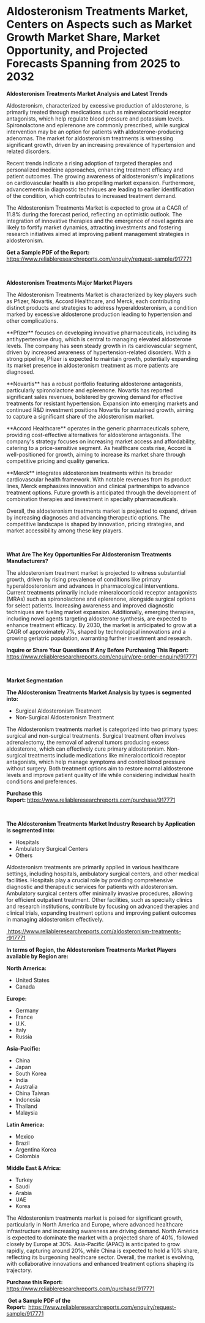 <p><h1>Aldosteronism Treatments Market, Centers on Aspects such as Market Growth Market Share, Market Opportunity, and Projected Forecasts Spanning from 2025 to 2032</h1></p><p><strong>Aldosteronism Treatments Market Analysis and Latest Trends</strong></p>
<p><p>Aldosteronism, characterized by excessive production of aldosterone, is primarily treated through medications such as mineralocorticoid receptor antagonists, which help regulate blood pressure and potassium levels. Spironolactone and eplerenone are commonly prescribed, while surgical intervention may be an option for patients with aldosterone-producing adenomas. The market for aldosteronism treatments is witnessing significant growth, driven by an increasing prevalence of hypertension and related disorders. </p><p>Recent trends indicate a rising adoption of targeted therapies and personalized medicine approaches, enhancing treatment efficacy and patient outcomes. The growing awareness of aldosteronism's implications on cardiovascular health is also propelling market expansion. Furthermore, advancements in diagnostic techniques are leading to earlier identification of the condition, which contributes to increased treatment demand. </p><p>The Aldosteronism Treatments Market is expected to grow at a CAGR of 11.8% during the forecast period, reflecting an optimistic outlook. The integration of innovative therapies and the emergence of novel agents are likely to fortify market dynamics, attracting investments and fostering research initiatives aimed at improving patient management strategies in aldosteronism.</p></p>
<p><strong>Get a Sample PDF of the Report:&nbsp;</strong> <a href="https://www.reliableresearchreports.com/enquiry/request-sample/917771?utm_campaign=24&utm_medium=2&utm_source=Github&utm_content=ia&utm_term=18042025&utm_id=aldosteronism-treatments">https://www.reliableresearchreports.com/enquiry/request-sample/917771</a></p>
<p>&nbsp;</p>
<p><strong>Aldosteronism Treatments Major Market Players</strong></p>
<p><p>The Aldosteronism Treatments Market is characterized by key players such as Pfizer, Novartis, Accord Healthcare, and Merck, each contributing distinct products and strategies to address hyperaldosteronism, a condition marked by excessive aldosterone production leading to hypertension and other complications.</p><p>**Pfizer** focuses on developing innovative pharmaceuticals, including its antihypertensive drug, which is central to managing elevated aldosterone levels. The company has seen steady growth in its cardiovascular segment, driven by increased awareness of hypertension-related disorders. With a strong pipeline, Pfizer is expected to maintain growth, potentially expanding its market presence in aldosteronism treatment as more patients are diagnosed.</p><p>**Novartis** has a robust portfolio featuring aldosterone antagonists, particularly spironolactone and eplerenone. Novartis has reported significant sales revenues, bolstered by growing demand for effective treatments for resistant hypertension. Expansion into emerging markets and continued R&D investment positions Novartis for sustained growth, aiming to capture a significant share of the aldosteronism market.</p><p>**Accord Healthcare** operates in the generic pharmaceuticals sphere, providing cost-effective alternatives for aldosterone antagonists. The company's strategy focuses on increasing market access and affordability, catering to a price-sensitive segment. As healthcare costs rise, Accord is well-positioned for growth, aiming to increase its market share through competitive pricing and quality generics.</p><p>**Merck** integrates aldosteronism treatments within its broader cardiovascular health framework. With notable revenues from its product lines, Merck emphasizes innovation and clinical partnerships to advance treatment options. Future growth is anticipated through the development of combination therapies and investment in specialty pharmaceuticals.</p><p>Overall, the aldosteronism treatments market is projected to expand, driven by increasing diagnoses and advancing therapeutic options. The competitive landscape is shaped by innovation, pricing strategies, and market accessibility among these key players.</p></p>
<p>&nbsp;</p>
<p><strong>What Are The Key Opportunities For Aldosteronism Treatments Manufacturers?</strong></p>
<p><p>The aldosteronism treatment market is projected to witness substantial growth, driven by rising prevalence of conditions like primary hyperaldosteronism and advances in pharmacological interventions. Current treatments primarily include mineralocorticoid receptor antagonists (MRAs) such as spironolactone and eplerenone, alongside surgical options for select patients. Increasing awareness and improved diagnostic techniques are fueling market expansion. Additionally, emerging therapies, including novel agents targeting aldosterone synthesis, are expected to enhance treatment efficacy. By 2030, the market is anticipated to grow at a CAGR of approximately 7%, shaped by technological innovations and a growing geriatric population, warranting further investment and research.</p></p>
<p><strong>Inquire or Share Your Questions If Any Before Purchasing This Report:</strong> <a href="https://www.reliableresearchreports.com/enquiry/pre-order-enquiry/917771?utm_campaign=24&utm_medium=2&utm_source=Github&utm_content=ia&utm_term=18042025&utm_id=aldosteronism-treatments">https://www.reliableresearchreports.com/enquiry/pre-order-enquiry/917771</a></p>
<p>&nbsp;</p>
<p><strong>Market Segmentation</strong></p>
<p><strong>The Aldosteronism Treatments Market Analysis by types is segmented into:</strong></p>
<p><ul><li>Surgical Aldosteronism Treatment</li><li>Non-Surgical Aldosteronism Treatment</li></ul></p>
<p><p>The Aldosteronism treatments market is categorized into two primary types: surgical and non-surgical treatments. Surgical treatment often involves adrenalectomy, the removal of adrenal tumors producing excess aldosterone, which can effectively cure primary aldosteronism. Non-surgical treatments include medications like mineralocorticoid receptor antagonists, which help manage symptoms and control blood pressure without surgery. Both treatment options aim to restore normal aldosterone levels and improve patient quality of life while considering individual health conditions and preferences.</p></p>
<p><strong>Purchase this Report:&nbsp;</strong><a href="https://www.reliableresearchreports.com/purchase/917771?utm_campaign=24&utm_medium=2&utm_source=Github&utm_content=ia&utm_term=18042025&utm_id=aldosteronism-treatments">https://www.reliableresearchreports.com/purchase/917771</a></p>
<p>&nbsp;</p>
<p><strong>The Aldosteronism Treatments Market Industry Research by Application is segmented into:</strong></p>
<p><ul><li>Hospitals</li><li>Ambulatory Surgical Centers</li><li>Others</li></ul></p>
<p><p>Aldosteronism treatments are primarily applied in various healthcare settings, including hospitals, ambulatory surgical centers, and other medical facilities. Hospitals play a crucial role by providing comprehensive diagnostic and therapeutic services for patients with aldosteronism. Ambulatory surgical centers offer minimally invasive procedures, allowing for efficient outpatient treatment. Other facilities, such as specialty clinics and research institutions, contribute by focusing on advanced therapies and clinical trials, expanding treatment options and improving patient outcomes in managing aldosteronism effectively.</p></p>
<p><a href="https://www.reliableresearchreports.com/aldosteronism-treatments-r917771?utm_campaign=24&utm_medium=2&utm_source=Github&utm_content=ia&utm_term=18042025&utm_id=aldosteronism-treatments">&nbsp;https://www.reliableresearchreports.com/aldosteronism-treatments-r917771</a></p>
<p><strong>In terms of Region, the Aldosteronism Treatments Market Players available by Region are:</strong></p>
<p>
    <p> <strong> North America: </strong>
        <ul>
            <li>United States</li>
            <li>Canada</li>
        </ul>
        </p> 
    <p> <strong> Europe: </strong>
        <ul>
            <li>Germany</li>
            <li>France</li>
            <li>U.K.</li>
            <li>Italy</li>
            <li>Russia</li>
        </ul>
        </p> 
    <p> <strong> Asia-Pacific: </strong>
        <ul>
            <li>China</li>
            <li>Japan</li>
            <li>South Korea</li>
            <li>India</li>
            <li>Australia</li>
            <li>China Taiwan</li>
            <li>Indonesia</li>
            <li>Thailand</li>
            <li>Malaysia</li>
        </ul>
        </p> 
    <p> <strong> Latin America: </strong>
        <ul>
            <li>Mexico</li>
            <li>Brazil</li>
            <li>Argentina Korea</li>
            <li>Colombia</li>
        </ul>
        </p> 
    <p> <strong> Middle East & Africa: </strong>
        <ul>
            <li>Turkey</li>
            <li>Saudi</li>
            <li>Arabia</li>
            <li>UAE</li>
            <li>Korea</li>
        </ul>
    </p>
    </p>
<p><p>The Aldosteronism treatments market is poised for significant growth, particularly in North America and Europe, where advanced healthcare infrastructure and increasing awareness are driving demand. North America is expected to dominate the market with a projected share of 40%, followed closely by Europe at 30%. Asia-Pacific (APAC) is anticipated to grow rapidly, capturing around 20%, while China is expected to hold a 10% share, reflecting its burgeoning healthcare sector. Overall, the market is evolving, with collaborative innovations and enhanced treatment options shaping its trajectory.</p></p>
<p><strong>Purchase this Report: </strong><a href="https://www.reliableresearchreports.com/purchase/917771?utm_campaign=24&utm_medium=2&utm_source=Github&utm_content=ia&utm_term=18042025&utm_id=aldosteronism-treatments">https://www.reliableresearchreports.com/purchase/917771</a></p>
<p>&nbsp;<strong>Get a Sample PDF of the Report:&nbsp;&nbsp;</strong><a href="https://www.reliableresearchreports.com/enquiry/request-sample/917771?utm_campaign=24&utm_medium=2&utm_source=Github&utm_content=ia&utm_term=18042025&utm_id=aldosteronism-treatments">https://www.reliableresearchreports.com/enquiry/request-sample/917771</a></p>
<p><strong></strong></p>
<p><p></p><p></p><p></p></p>